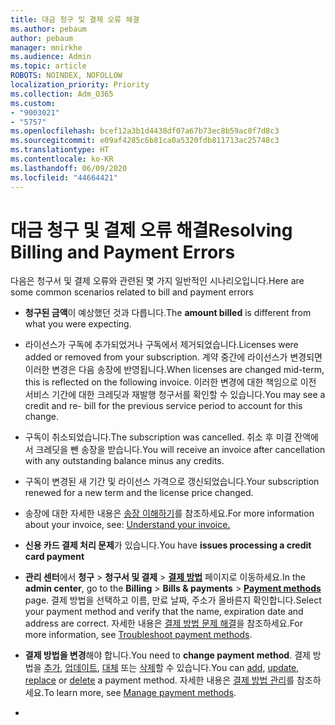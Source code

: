 ```yaml
---
title: 대금 청구 및 결제 오류 해결
ms.author: pebaum
author: pebaum
manager: mnirkhe
ms.audience: Admin
ms.topic: article
ROBOTS: NOINDEX, NOFOLLOW
localization_priority: Priority
ms.collection: Adm_O365
ms.custom:
- "9003021"
- "5757"
ms.openlocfilehash: bcef12a3b1d4438df07a67b73ec8b59ac0f7d8c3
ms.sourcegitcommit: e09af4285c6b81ca0a5320fdb811713ac25748c3
ms.translationtype: HT
ms.contentlocale: ko-KR
ms.lasthandoff: 06/09/2020
ms.locfileid: "44664421"
---
```

# <a name="resolving-billing-and-payment-errors"></a><span data-ttu-id="16da4-102">대금 청구 및 결제 오류 해결</span><span class="sxs-lookup"><span data-stu-id="16da4-102">Resolving Billing and Payment Errors</span></span>

<span data-ttu-id="16da4-103">다음은 청구서 및 결제 오류와 관련된 몇 가지 일반적인 시나리오입니다.</span><span class="sxs-lookup"><span data-stu-id="16da4-103">Here are some common scenarios related to bill and payment errors</span></span>

- <span data-ttu-id="16da4-104">**청구된 금액**이 예상했던 것과 다릅니다.</span><span class="sxs-lookup"><span data-stu-id="16da4-104">The  **amount billed** is different from what you were expecting.</span></span>
- <span data-ttu-id="16da4-105">라이선스가 구독에 추가되었거나 구독에서 제거되었습니다.</span><span class="sxs-lookup"><span data-stu-id="16da4-105">Licenses were added or removed from your subscription.</span></span> <span data-ttu-id="16da4-106">계약 중간에 라이선스가 변경되면 이러한 변경은 다음 송장에 반영됩니다.</span><span class="sxs-lookup"><span data-stu-id="16da4-106">When licenses are changed mid-term, this is reflected on the following invoice.</span></span> <span data-ttu-id="16da4-107">이러한 변경에 대한 책임으로 이전 서비스 기간에 대한 크레딧과 재발행 청구서를 확인할 수 있습니다.</span><span class="sxs-lookup"><span data-stu-id="16da4-107">You may see a credit and re- bill for the previous service period to account for this change.</span></span>
- <span data-ttu-id="16da4-108">구독이 취소되었습니다.</span><span class="sxs-lookup"><span data-stu-id="16da4-108">The subscription was cancelled.</span></span> <span data-ttu-id="16da4-109">취소 후 미결 잔액에서 크레딧을 뺀 송장을 받습니다.</span><span class="sxs-lookup"><span data-stu-id="16da4-109">You will receive an invoice after cancellation with any outstanding balance minus any credits.</span></span>
- <span data-ttu-id="16da4-110">구독이 변경된 새 기간 및 라이선스 가격으로 갱신되었습니다.</span><span class="sxs-lookup"><span data-stu-id="16da4-110">Your subscription renewed for a new term and the license price changed.</span></span>
- <span data-ttu-id="16da4-111">송장에 대한 자세한 내용은 [송장 이해하기](https://docs.microsoft.com/microsoft-365/commerce/billing-and-payments/understand-your-invoice2)를 참조하세요.</span><span class="sxs-lookup"><span data-stu-id="16da4-111">For more information about your invoice, see:  [Understand your invoice.](https://docs.microsoft.com/microsoft-365/commerce/billing-and-payments/understand-your-invoice2)</span></span>
- <span data-ttu-id="16da4-112">**신용 카드 결제 처리 문제**가 있습니다.</span><span class="sxs-lookup"><span data-stu-id="16da4-112">You have  **issues processing a credit card payment**</span></span>
- <span data-ttu-id="16da4-113">**관리 센터**에서 **청구**  >  **청구서 및 결제**  >  **[결제 방법](https://go.microsoft.com/fwlink/p/?linkid=2018806)** 페이지로 이동하세요.</span><span class="sxs-lookup"><span data-stu-id="16da4-113">In the  **admin center**, go to the  **Billing**  >  **Bills & payments**  >  **[Payment methods](https://go.microsoft.com/fwlink/p/?linkid=2018806)** page.</span></span> <span data-ttu-id="16da4-114">결제 방법을 선택하고 이름, 만료 날짜, 주소가 올바른지 확인합니다.</span><span class="sxs-lookup"><span data-stu-id="16da4-114">Select your payment method and verify that the name, expiration date and address are correct.</span></span> <span data-ttu-id="16da4-115">자세한 내용은 [결제 방법 문제 해결](https://docs.microsoft.com/microsoft-365/commerce/billing-and-payments/manage-payment-methods#troubleshoot-payment-methods)을 참조하세요.</span><span class="sxs-lookup"><span data-stu-id="16da4-115">For more information, see  [Troubleshoot payment methods](https://docs.microsoft.com/microsoft-365/commerce/billing-and-payments/manage-payment-methods#troubleshoot-payment-methods).</span></span>

- <span data-ttu-id="16da4-116">**결제 방법을 변경**해야 합니다.</span><span class="sxs-lookup"><span data-stu-id="16da4-116">You need to  **change payment method**.</span></span> <span data-ttu-id="16da4-117">결제 방법을 [추가](https://docs.microsoft.com/microsoft-365/commerce/billing-and-payments/manage-payment-methods?view=o365-worldwide#add-a-payment-method), [업데이트](https://docs.microsoft.com/microsoft-365/commerce/billing-and-payments/manage-payment-methods?view=o365-worldwide#update-payment-method-details), [대체](https://docs.microsoft.com/microsoft-365/commerce/billing-and-payments/manage-payment-methods?view=o365-worldwide#replace-a-payment-method) 또는 [삭제](https://docs.microsoft.com/microsoft-365/commerce/billing-and-payments/manage-payment-methods?view=o365-worldwide#delete-a-payment-method)할 수 있습니다.</span><span class="sxs-lookup"><span data-stu-id="16da4-117">You can [add](https://docs.microsoft.com/microsoft-365/commerce/billing-and-payments/manage-payment-methods?view=o365-worldwide#add-a-payment-method),  [update](https://docs.microsoft.com/microsoft-365/commerce/billing-and-payments/manage-payment-methods?view=o365-worldwide#update-payment-method-details),  [replace](https://docs.microsoft.com/microsoft-365/commerce/billing-and-payments/manage-payment-methods?view=o365-worldwide#replace-a-payment-method)  or  [delete](https://docs.microsoft.com/microsoft-365/commerce/billing-and-payments/manage-payment-methods?view=o365-worldwide#delete-a-payment-method)  a payment method.</span></span> <span data-ttu-id="16da4-118">자세한 내용은 [결제 방법 관리](https://docs.microsoft.com/microsoft-365/commerce/billing-and-payments/manage-payment-methods?view=o365-worldwide)를 참조하세요.</span><span class="sxs-lookup"><span data-stu-id="16da4-118">To learn more, see  [Manage payment methods](https://docs.microsoft.com/microsoft-365/commerce/billing-and-payments/manage-payment-methods?view=o365-worldwide).</span></span>
- 